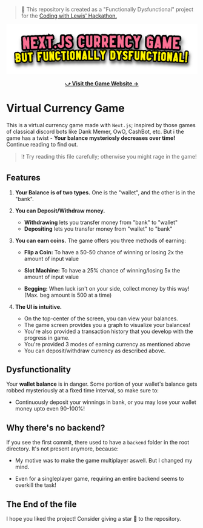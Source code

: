 > 🌟 This repository is created as a "Functionally Dysfunctional" project for the [Coding with Lewis' Hackathon.](https://hackathon.lewismenelaws.com/)

![Currency Game Next.js](https://raw.githubusercontent.com/eritaakash/functionally-dysfunctional/main/assets/readme-img-short.png)

<div align="center">
    <b><a href="https://currency-game.vercel.app/">⤻ Visit the Game Website →</a></b>
</div>

# Virtual Currency Game

This is a virtual currency game made with `Next.js`; inspired by those games of classical discord bots like Dank Memer, OwO, CashBot, etc. But i the game has a twist - **Your balance mysteriosly decreases over time!** Continue reading to find out.

> ❕❗ Try reading this file carefully; otherwise you might rage in the game!

## Features

1. **Your Balance is of two types.** One is the "wallet", and the other is in the "bank". 



2. **You can Deposit/Withdraw money.** 
    - **Withdrawing** lets you transfer money from "bank" to "wallet"
    - **Depositing** lets you transfer money from "wallet" to "bank"



3. **You can earn coins.** The game offers you three methods of earning:
    - **Flip a Coin:** To have a 50-50 chance of winning or losing 2x the amount of input value

    - **Slot Machine:** To have a 25% chance of winning/losing 5x the amount of input value

    - **Begging:** When luck isn't on your side, collect money by this way! (Max. beg amount is 500 at a time)



4. **The UI is intuitive.** 
    - On the top-center of the screen, you can view your balances.
    - The game screen provides you a graph to visualize your balances!
    - You're also provided a transaction history that you develop with the progress in game.
    - You're provided 3 modes of earning currency as mentioned above
    - You can deposit/withdraw currency as described above.


## Dysfunctionality 

Your **wallet balance** is in danger. Some portion of your wallet's balance gets robbed mysteriously at a fixed time interval, so make sure to:

- Continuously deposit your winnings in bank, or you may lose your wallet money upto even 90-100%!

## Why there's no backend?

If you see the first commit, there used to have a `backend` folder in the root directory. It's not present anymore, because:

- My motive was to make the game multiplayer aswell. But I changed my mind. 

- Even for a singleplayer game, requiring an entire backend seems to overkill the task!


## The End of the file

I hope you liked the project! Consider giving a star 🌟 to the repository.
